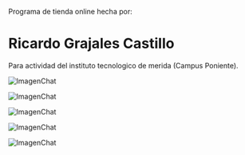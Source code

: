 Programa de tienda online hecha por:
# Ricardo Grajales Castillo
Para actividad del instituto tecnologico de merida (Campus Poniente).

![ImagenChat](https://github.com/Yeak8/TiendaOnline/blob/main/assets/images/Screen%20(1).png?raw=true)

![ImagenChat](https://github.com/Yeak8/TiendaOnline/blob/main/assets/images/Screen%20(2).png?raw=true)

![ImagenChat](https://github.com/Yeak8/TiendaOnline/blob/main/assets/images/Screen%20(3).png?raw=true)

![ImagenChat](https://github.com/Yeak8/TiendaOnline/blob/main/assets/images/Screen%20(4).png?raw=true)

![ImagenChat](https://github.com/Yeak8/TiendaOnline/blob/main/assets/images/Screen%20(5).png?raw=true)
